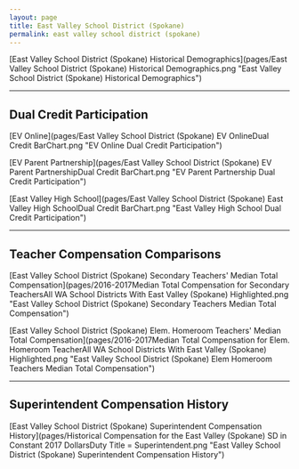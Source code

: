 ```yaml
---
layout: page
title: East Valley School District (Spokane)
permalink: east valley school district (spokane)
---
```



[East Valley School District (Spokane) Historical Demographics](pages/East Valley School District (Spokane) Historical Demographics.png "East Valley School District (Spokane) Historical Demographics")

___

## Dual Credit Participation

[EV Online](pages/East Valley School District (Spokane) EV OnlineDual Credit BarChart.png "EV Online Dual Credit Participation")

[EV Parent Partnership](pages/East Valley School District (Spokane) EV Parent PartnershipDual Credit BarChart.png "EV Parent Partnership Dual Credit Participation")

[East Valley High School](pages/East Valley School District (Spokane) East Valley High SchoolDual Credit BarChart.png "East Valley High School Dual Credit Participation")


___

## Teacher Compensation Comparisons

[East Valley School District (Spokane) Secondary Teachers' Median Total Compensation](pages/2016-2017Median Total Compensation for Secondary TeachersAll WA School Districts With East Valley (Spokane) Highlighted.png "East Valley School District (Spokane) Secondary Teachers Median Total Compensation")

[East Valley School District (Spokane) Elem. Homeroom Teachers' Median Total Compensation](pages/2016-2017Median Total Compensation for Elem. Homeroom TeacherAll WA School Districts With East Valley (Spokane) Highlighted.png "East Valley School District (Spokane) Elem Homeroom Teachers Median Total Compensation")


___

## Superintendent Compensation History

[East Valley School District (Spokane) Superintendent Compensation History](pages/Historical Compensation for the East Valley (Spokane) SD in Constant 2017 DollarsDuty Title = Superintendent.png "East Valley School District (Spokane) Superintendent Compensation History")

